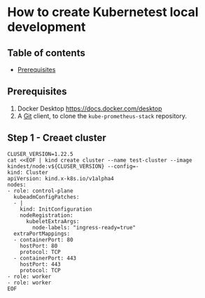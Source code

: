 # How to create Kubernetest local development
## Table of contents
  - [Prerequisites](#prerequisites)
## Prerequisites
1. Docker Desktop https://docs.docker.com/desktop
2. A [Git](https://git-scm.com/downloads) client, to clone the `kube-prometheus-stack` repository.

## Step 1 - Creaet cluster
```shell
CLUSER_VERSION=1.22.5
cat <<EOF | kind create cluster --name test-cluster --image kindest/node:v${CLUSER_VERSION} --config=-
kind: Cluster
apiVersion: kind.x-k8s.io/v1alpha4
nodes:
- role: control-plane
  kubeadmConfigPatches:
  - |
    kind: InitConfiguration
    nodeRegistration:
      kubeletExtraArgs:
        node-labels: "ingress-ready=true"
  extraPortMappings:
  - containerPort: 80
    hostPort: 80
    protocol: TCP
  - containerPort: 443
    hostPort: 443
    protocol: TCP
- role: worker
- role: worker
EOF
```